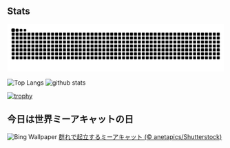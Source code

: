 ## Stats
<picture>
  <source media="(prefers-color-scheme: dark)" srcset="https://raw.githubusercontent.com/ba230t/ba230t/output/github-contribution-grid-snake-dark.svg">
  <source media="(prefers-color-scheme: light)" srcset="https://raw.githubusercontent.com/ba230t/ba230t/output/github-contribution-grid-snake.svg">
  <img alt="github contribution grid snake animation" src="https://raw.githubusercontent.com/ba230t/ba230t/output/github-contribution-grid-snake.svg">
</picture>

<p align="left">
  <img alt="Top Langs" height="150px" src="https://github-readme-stats.vercel.app/api/top-langs/?username=ba230t&layout=compact&theme=transparent" />
  <img alt="github stats" height="150px" src="https://github-readme-stats.vercel.app/api?username=ba230t&theme=transparent" />
</p>

[![trophy](https://github-profile-trophy.vercel.app/?username=ba230t&theme=transparent&column=7)](https://github.com/ryo-ma/github-profile-trophy)


<!-- Bing Wallpaper Start -->
## 今日は世界ミーアキャットの日
![Bing Wallpaper](https://www.bing.com/th?id=OHR.MeerkatManor_JA-JP0029401551_1920x1080.jpg&rf=LaDigue_1920x1080.jpg&pid=hp)
[群れで起立するミーアキャット (© anetapics/Shutterstock)](https://www.bing.com/search?q=%E3%83%9F%E3%83%BC%E3%82%A2%E3%82%AD%E3%83%A3%E3%83%83%E3%83%88%E3%81%AE%E7%AB%8B%E3%81%A1%E5%A7%BF&form=hpcapt&filters=HpDate%3a%2220240702_1500%22)
<!-- Bing Wallpaper End -->
